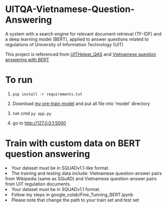 # UITQA-Vietnamese-Question-Answering

A system with a search engine for relevant document retrieval (TF-IDF) and a deep learning model (BERT), applied to answer questions related to regulations of University of Information Technology (UIT)

This project is referenced from [UITHelper_QAS][1] and [Vietnamese question answering with BERT][2]


# To run
1. `pip install -r requirements.txt`

2. Download [my pre-train model][3] and put all file into 'model' directory

3. run cmd `py app.py`

4. go to http://127.0.0.1:5000 


# Train with custom data on BERT question answering
<li>Your dataset must be in SQUADv1.1-like format.

<li>The training and testing data include: Vietnamese question-answer pairs from Wikipedia (same as SQuAD) and Vietnamese question-answer pairs from UIT regulation documents.
  
<li>Your dataset must be in SQUADv1.1 format.

<li>Follow my steps in google_colab/Fine_Tunning_BERT.ipynb


<li>Please note that change the path to your train set and test set


[1]: https://github.com/namnv1113/UITHelper_QAS#general


[2]: https://github.com/mailong25/bert-vietnamese-question-answering

[3]: https://drive.google.com/drive/folders/1MdY-TdDVFdhXQSHU3lPU6oPV3Ndv776V?usp=sharing



